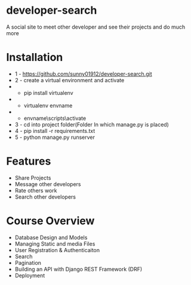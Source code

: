 # developer-search
A social site to meet other developer and see their projects and do much more


# Installation
* 1 - https://github.com/sunny01912/developer-search.git
* 2 - create a virtual environment and activate
*   - pip install virtualenv
*   - virtualenv envname
*  - envname\scripts\activate
* 3 - cd into project folder(Folder In which manage.py is placed)
* 4 - pip install -r requirements.txt
* 5 - python manage.py runserver



# Features
* Share Projects
* Message other developers
* Rate others work
* Search other developers



# Course Overview
* Database Design and Models
* Managing  Static and media  Files
* User Registration & Authenticaiton 
* Search
* Pagination
* Building an API with Django REST Framework (DRF)
* Deployment
